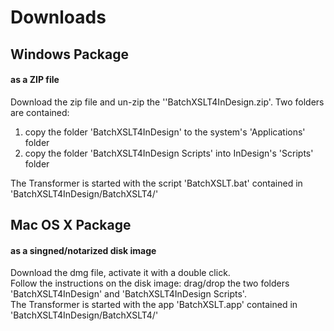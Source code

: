 
# Downloads
## Windows Package
#### as a ZIP file
Download the zip file and un-zip the ''BatchXSLT4InDesign.zip'.
Two folders are contained:
1) copy the folder 'BatchXSLT4InDesign' to the system's 'Applications' folder
2) copy the folder 'BatchXSLT4InDesign Scripts' into InDesign's 'Scripts' folder

The Transformer is started with the script 'BatchXSLT.bat' contained in 'BatchXSLT4InDesign/BatchXSLT4/'


## Mac OS X Package
#### as a singned/notarized disk image
Download the dmg file, activate it with a double click.\
Follow the instructions on the disk image: drag/drop the two folders 'BatchXSLT4InDesign' and 'BatchXSLT4InDesign Scripts'.\
The Transformer is started with the app 'BatchXSLT.app' contained in 'BatchXSLT4InDesign/BatchXSLT4/'
